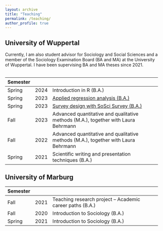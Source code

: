 ```yaml
---
layout: archive
title: "Teaching"
permalink: /teaching/
author_profile: true
---
```


<h2>University of Wuppertal</h2>
Currently, I am also student advisor for Sociology and Social Sciences and a member of the Sociology Examination Board (BA and MA) at the University of Wuppertal. I have been supervising BA and MA theses since 2021. <br> <br>


| Semester  |        |                                                              |
| ----------| ------ | ------------------------------------------------------------ |
| Spring    | 2024   | Introduction in R (B.A.)
| Spring    | 2023   | [Applied regression analysis (B.A.)](https://github.com/isabelhabicht/isabelhabicht.github.io/files/13809076/Syllabus_Angewandte.Regressionsanalysen.pdf)                          |
| Spring    | 2023   | [Survey design with SoSci Survey (B.A.)](https://github.com/isabelhabicht/isabelhabicht.github.io/files/13809081/Syllabus_Fragebogenkonstruktion.pdf)                       |
| Fall      | 2023   | Advanced quantitative and qualitative methods (M.A.), together with Laura Behrmann                   |
| Fall      | 2022   | Advanced quantitative and qualitative methods (M.A.), together with Laura Behrmann             |
| Spring    | 2021   | Scientific writing and presentation techniques (B.A.)         |

<h2>University of Marburg</h2>

| Semester  |        |                                                              |
| ----------| ------ | ------------------------------------------------------------ |
| Fall      | 2021   | Teaching research project – Academic career paths (B.A.)                          |
| Fall      | 2020   | Introduction to Sociology (B.A.)                         |
| Spring    | 2021   | Introduction to Sociology (B.A.)             |


